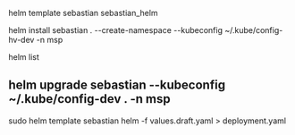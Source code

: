helm template sebastian sebastian_helm 

helm install sebastian . --create-namespace --kubeconfig ~/.kube/config-hv-dev -n msp


helm list


helm upgrade sebastian --kubeconfig ~/.kube/config-dev . -n msp
---


sudo helm template sebastian helm -f values.draft.yaml > deployment.yaml         